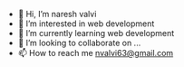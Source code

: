 - 👋 Hi, I’m naresh valvi
- 👀 I’m interested in web development
- 🌱 I’m currently learning web development
- 💞️ I’m looking to collaborate on ...
- 📫 How to reach me nvalvi63@gmail.com

<!---
naresh63/naresh63 is a ✨ special ✨ repository because its `README.md` (this file) appears on your GitHub profile.
You can click the Preview link to take a look at your changes.
--->
